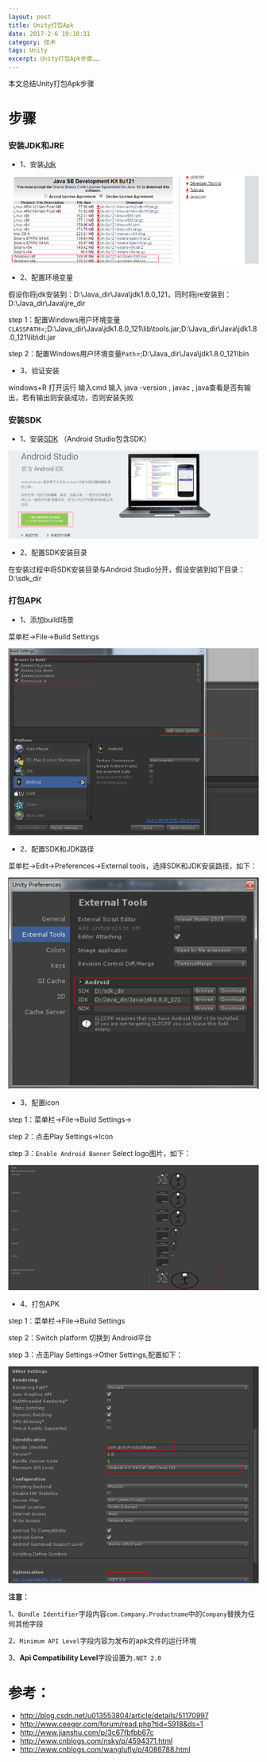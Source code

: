 ```yaml
---
layout: post
title: Unity打包Apk
date: 2017-2-6 19:10:31
category: 技术
tags: Unity
excerpt: Unity打包Apk步骤……
---
```


本文总结Unity打包Apk步骤

# 步骤

### 安装JDK和JRE

* 1、安装[Jdk](http://www.oracle.com/technetwork/java/javase/downloads/jdk8-downloads-2133151.html)

![](/public/img/unity_apk/jdk.png)

* 2、配置环境变量

假设你将jdk安装到：D:\Java_dir\Java\jdk1.8.0_121，同时将jre安装到：D:\Java_dir\Java\jre_dir

step 1：配置Windows用户环境变量`CLASSPATH`=;D:\Java_dir\Java\jdk1.8.0_121\lib\tools.jar;D:\Java_dir\Java\jdk1.8.0_121\lib\dt.jar

step 2：配置Windows用户环境变量`Path`=;D:\Java_dir\Java\jdk1.8.0_121\bin

* 3、验证安装

windows+R 打开运行 输入cmd 输入 java -version , javac , java查看是否有输出，若有输出则安装成功，否则安装失败 

### 安装SDK

* 1、安装[SDK](https://developer.android.com/studio/index.html?hl=zh-cn) （Android Studio包含SDK）
 
![](/public/img/unity_apk/sdk.png)


* 2、配置SDK安装目录

在安装过程中将SDK安装目录与Android Studio分开，假设安装到如下目录：D:\sdk_dir

### 打包APK

* 1、添加build场景

菜单栏->File->Build Settings 

![](/public/img/unity_apk/scene.png)

* 2、配置SDK和JDK路径

菜单栏->Edit->Preferences->External tools，选择SDK和JDK安装路径，如下：

![](/public/img/unity_apk/path.png)

* 3、配置icon

step 1：菜单栏->File->Build Settings->

step 2：点击Play Settings->Icon

step 3：`Enable Android Banner` Select logo图片，如下：

![](/public/img/unity_apk/icon.png)

* 4、打包APK

step 1：菜单栏->File->Build Settings 

step 2：Switch platform 切换到 Android平台

step 3：点击Play Settings->Other Settings,配置如下：

![](/public/img/unity_apk/build.png)

**注意：**

1、`Bundle Identifier`字段内容`com.Company.Productname`中的`Company`替换为任何其他字段

2、`Minimum API Level`字段内容为发布的apk文件的运行环境

3、**Api Compatibility Level**字段设置为`.NET 2.0`

# 参考：

* http://blog.csdn.net/u013553804/article/details/51170997
* http://www.ceeger.com/forum/read.php?tid=5918&ds=1
* http://www.jianshu.com/p/3c67fbfbb67c
* http://www.cnblogs.com/nsky/p/4594371.html
* http://www.cnblogs.com/wanglufly/p/4086788.html
